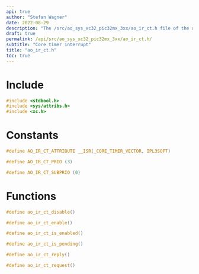 ```yaml
---
api: true
author: "Stefan Wagner"
date: 2022-08-29
description: "The /src/ao_sys_xc32_pic32mx_3xx/ao_ir_ct.h file of the ao real-time operating system."
draft: true
permalink: /api/src/ao_sys_xc32_pic32mx_3xx/ao_ir_ct.h/
subtitle: "Core timer interrupt"
title: "ao_ir_ct.h"
toc: true
---
```


# Include

```c
#include <stdbool.h>
#include <sys/attribs.h>
#include <xc.h>
```

# Constants

```c
#define AO_IR_CT_ATTRIBUTE __ISR(_CORE_TIMER_VECTOR, IPL3SOFT)
```

```c
#define AO_IR_CT_PRIO (3)
```

```c
#define AO_IR_CT_SUBPRIO (0)
```

# Functions

```c
#define ao_ir_ct_disable()
```

```c
#define ao_ir_ct_enable()
```

```c
#define ao_ir_ct_is_enabled()
```

```c
#define ao_ir_ct_is_pending()
```

```c
#define ao_ir_ct_reply()
```

```c
#define ao_ir_ct_request()
```
